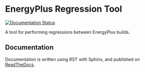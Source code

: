 EnergyPlus Regression Tool
==========================

[![Documentation Status](https://readthedocs.org/projects/energyplusregressiontool/badge/?version=latest)](https://energyplusregressiontool.readthedocs.io/en/latest/?badge=latest)

A tool for performing regressions between EnergyPlus builds.

Documentation
-------------

Documentation is written using RST with Sphinx, and published on [ReadTheDocs](https://energyplusregressiontool.readthedocs.io/en/latest/).

